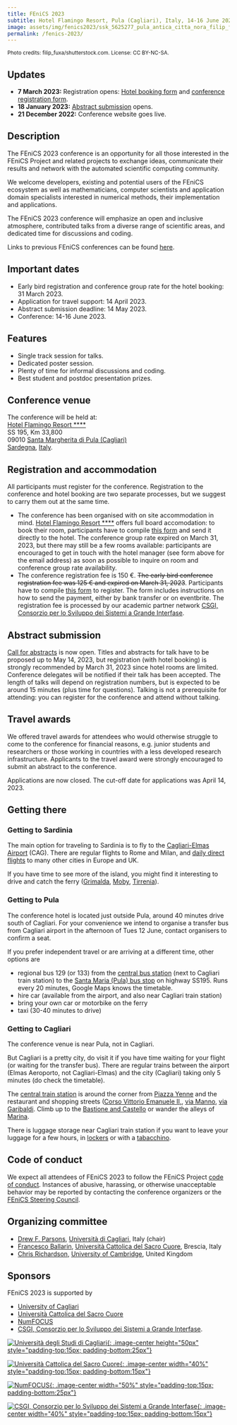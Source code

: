 ```yaml
---
title: FEniCS 2023
subtitle: Hotel Flamingo Resort, Pula (Cagliari), Italy, 14-16 June 2023
image: assets/img/fenics2023/ssk_5625277_pula_antica_citta_nora_filip_fuxa_rsz.jpg
permalink: /fenics-2023/
---
```

<small>Photo credits: filip_fuxa/shutterstock.com. License: CC BY-NC-SA.</small>

## Updates
- **7 March 2023:** Registration opens: [Hotel booking form](/assets/extra/fenics2023/hotel-booking-form.docx) and [conference registration form](https://docs.google.com/forms/d/e/1FAIpQLScIr8tgzs0Hm9LEyxpha6SwujJw1jRU1ek15uBzY-IfJf7nVw/viewform).
- **18 January 2023:** [Abstract submission](https://forms.gle/h87NAnQ9hi9pp4PP7) opens.
- **21 December 2022:** Conference website goes live.

## Description

The FEniCS 2023 conference is an opportunity for all those interested in
the FEniCS Project and related projects to exchange ideas, communicate
their results and network with the automated scientific computing
community.

We welcome developers, existing and potential users of the
FEniCS ecosystem as well as mathematicians, computer scientists and
application domain specialists interested in numerical methods, their
implementation and applications.

The FEniCS 2023 conference will emphasize an open and inclusive
atmosphere, contributed talks from a diverse range of scientific areas,
and dedicated time for discussions and coding.

Links to previous FEniCS conferences can be found [here](index.md).

## Important dates

- Early bird registration and conference group rate for the hotel booking: 31 March 2023.
- Application for travel support: 14 April 2023.
- Abstract submission deadline: 14 May 2023.
- Conference:  14-16 June 2023.

## Features

- Single track session for talks.
- Dedicated poster session.
- Plenty of time for informal discussions and coding.
- Best student and postdoc presentation prizes.

## Conference venue

The conference will be held at:<br/>
[Hotel Flamingo Resort \*\*\*\*](https://www.hotelflamingosardinia.com/)<br/>
SS 195, Km 33,800 <br/>
09010 [Santa Margherita di Pula (Cagliari)](https://www.sardegnaturismo.it/en/places/south/pula)<br/>
[Sardegna](https://www.sardegnaturismo.it/en), [Italy](https://www.visititaly.eu/).<br/>

## Registration and accommodation

All participants must register for the conference. Registration to the conference and hotel booking are two separate processes, but we suggest to carry them out at the same time.
- The conference has been organised with on site accommodation in mind.
[Hotel Flamingo Resort \*\*\*\*](https://www.hotelflamingosardinia.com/) offers full board accomodation: to book their room, participants have to compile [this form](/assets/extra/fenics2023/hotel-booking-form.docx) and send it directly to the hotel. The conference group rate expired on March 31, 2023, but there may still be a few rooms available: participants are encouraged to get in touch with the hotel manager (see form above for the email address) as soon as possible to inquire on room and conference group rate availability.
- The conference registration fee is 150 €. ~~The early bird conference registration fee was 125 € and expired on March 31, 2023~~. Participants have to compile [this form](https://docs.google.com/forms/d/e/1FAIpQLScIr8tgzs0Hm9LEyxpha6SwujJw1jRU1ek15uBzY-IfJf7nVw/viewform) to register. The form includes instructions on how to send the payment, either by bank transfer or on eventbrite. The registration fee is processed by our academic partner network [CSGI, Consorzio per lo Sviluppo dei Sistemi a Grande Interfase](https://www.csgi.unifi.it/).

## Abstract submission

[Call for abstracts](https://forms.gle/h87NAnQ9hi9pp4PP7) is now open.
Titles and abstracts for talk have to be proposed up to May 14, 2023, but registration (with hotel booking) is strongly recommended by March 31, 2023 since hotel rooms are limited.
Conference delegates will be notified if their talk has been accepted. The length
of talks will depend on registration numbers, but is expected to be around 15
minutes (plus time for questions).
Talking is not a prerequisite for attending: you can register for the
conference and attend without talking.

## Travel awards

We offered travel awards for attendees who would otherwise struggle to come to the conference
for financial reasons, e.g. junior students and researchers or those working
in countries with a less developed research infrastructure. Applicants to the
travel award were strongly encouraged to submit an abstract to the conference.

Applications are now closed. The cut-off date for applications was April 14, 2023.

## Getting there

### Getting to Sardinia

The main option for traveling to Sardinia is to fly to the [Cagliari-Elmas Airport](http://www.sogaer.it/en) (CAG).
There are regular flights to Rome and Milan, and [daily direct flights](http://www.sogaer.it/en/destinations) to many other cities in Europe and UK.

If you have time to see more of the island, you might find it interesting to drive and catch the ferry
([Grimalda](https://www.grimaldi-lines.com/en/destination/ferries-to-sardinia/), [Moby](https://www.mobylines.com/routes/ferries-sardinia/), [Tirrenia](https://en.tirrenia.it/)).

### Getting to Pula

The conference hotel is located just outside Pula, around 40 minutes drive south of Cagliari.
For your convenience we intend to organise a transfer bus from Cagliari airport in the afternoon of Tues 12 June, contact organisers to confirm a seat.

If you prefer independent travel or are arriving at a different time, other options are
- regional bus 129 (or 133) from the [central bus station](https://goo.gl/maps/n4PqS5JkyVEa12REA) (next to Cagliari train station)
  to the [Santa Maria (Pula) bus stop](https://goo.gl/maps/8DLbxFtx9zyG9hCp7) on highway SS195. Runs every 20 minutes, Google Maps knows the timetable.
- hire car (available from the airport, and also near Cagliari train station)
- bring your own car or motorbike on the ferry
- taxi (30-40 minutes to drive)

### Getting to Cagliari

The conference venue is near Pula, not in Cagliari.

But Cagliari is a pretty city, do visit it if you have time waiting for your flight (or waiting for the transfer bus).
There are regular trains between the airport (Elmas Aeroporto, not Cagliari-Elmas) and the city (Cagliari) taking only 5 minutes (do check the timetable).

The [central train station](https://goo.gl/maps/3hpgyYguUtspEiBP7) is around the corner from [Piazza Yenne](https://goo.gl/maps/Bo1EgvfLkDTV7RrL9)
and the restaurant and shopping streets ([Corso Vittorio Emanuele II,](https://goo.gl/maps/BKXW1GcLCFvmSeXQ9),
[via Manno](https://goo.gl/maps/3dkC1LmnjKK2RU4d6), [via Garibaldi](https://goo.gl/maps/B2rmdbUh5Rhbp2DB7).
Climb up to the [Bastione and Castello](https://goo.gl/maps/US5Pekdz4b6w2tMQA)
or wander the alleys of [Marina](https://goo.gl/maps/BjumiVQNAjsgxfhBA).

There is luggage storage near Cagliari train station if you want to leave your luggage for a few hours,
in [lockers](https://goo.gl/maps/fV8WdQH3eQdCPjDPA) or with a [tabacchino](https://goo.gl/maps/788w3yX3EoUUi6qx8).


## Code of conduct

We expect all attendees of FEniCS 2023 to follow the FEniCS Project
[code of conduct](../community/code-of-conduct.md). Instances of
abusive, harassing, or otherwise unacceptable behavior may be reported
by contacting the conference organizers or the [FEniCS Steering
Council](https://github.com/FEniCS/governance).

## Organizing committee

- [Drew F. Parsons](https://www.unica.it/unica/it/ateneo_s07_ss01.page?contentId=SHD273808), [Università di Cagliari](https://www.unica.it/), Italy (chair)
- [Francesco Ballarin](https://www.francescoballarin.it/), [Università Cattolica del Sacro Cuore](https://www.unicatt.it/), Brescia, Italy
- [Chris Richardson](https://www.esc.cam.ac.uk/directory/chris-richardson), [University of Cambridge](https://www.cam.ac.uk/), United Kingdom

## Sponsors
FEniCS 2023 is supported by
- [University of Cagliari](https://www.unica.it/)
- [Università Cattolica del Sacro Cuore](https://www.unicatt.it/)
- [NumFOCUS](https://numfocus.org/)
- [CSGI, Consorzio per lo Sviluppo dei Sistemi a Grande Interfase](https://www.csgi.unifi.it/).

[![Università degli Studi di Cagliari](/assets/img/fenics2023/UniCa_nero.svg){: .image-center height="50px" style="padding-top:15px; padding-bottom:25px"}]([[https://www.numfocus.org/](https://www.unica.it)](https://www.unica.it/))

[![Università Cattolica del Sacro Cuore](/assets/img/fenics2023/ucsc_logo.png){: .image-center width="40%" style="padding-top:15px; padding-bottom:15px"}]([[https://www.unicatt.it/](https://numfocus.org)](https://numfocus.org/))

[![NumFOCUS](/assets/img/numfocus.png){: .image-center width="50%" style="padding-top:15px; padding-bottom:25px"}](https://www.numfocus.org/)

[![CSGI, Consorzio per lo Sviluppo dei Sistemi a Grande Interfase](/assets/img/fenics2023/csgi_logo.png){: .image-center width="40%" style="padding-top:15px; padding-bottom:15px"}](https://www.csgi.unifi.it/)
